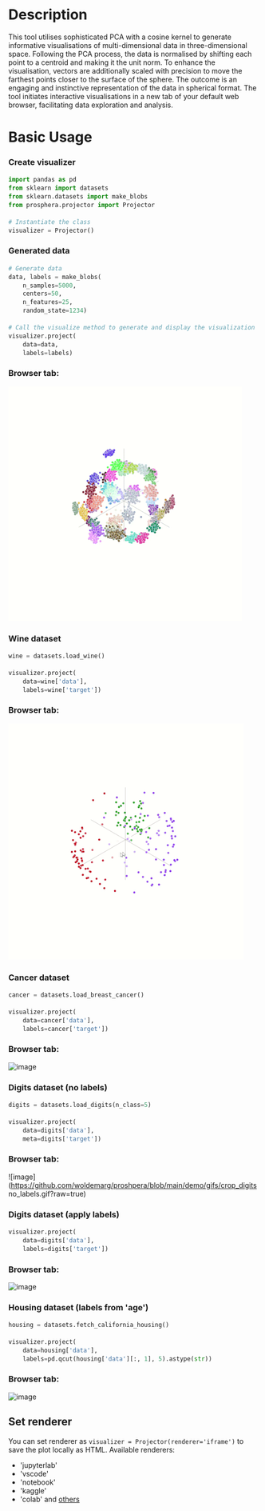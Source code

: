 # Description
This tool utilises sophisticated PCA with a cosine kernel to generate informative visualisations of multi-dimensional data in three-dimensional space.  Following the PCA process, the data is normalised by shifting each point to a centroid and making it the unit norm. To enhance the visualisation, vectors are additionally scaled with precision to move the farthest points closer to the surface of the sphere. The outcome is an engaging and instinctive representation of the data in spherical format. The tool initiates interactive visualisations in a new tab of your default web browser, facilitating data exploration and analysis.

# Basic Usage
### Create visualizer
```python
import pandas as pd
from sklearn import datasets
from sklearn.datasets import make_blobs
from prosphera.projector import Projector

# Instantiate the class
visualizer = Projector()
```
### Generated data
```python
# Generate data
data, labels = make_blobs(
    n_samples=5000,
    centers=50,
    n_features=25,
    random_state=1234)

# Call the visualize method to generate and display the visualization
visualizer.project(
    data=data,
    labels=labels)
```
### Browser tab: 
![image](https://github.com/woldemarg/proshpera/blob/main/demo/gifs/crop_blobs.gif?raw=true)
### Wine dataset
```python
wine = datasets.load_wine()

visualizer.project(
    data=wine['data'],
    labels=wine['target'])
```
### Browser tab: 
![image](https://github.com/woldemarg/proshpera/blob/main/demo/gifs/crop_wine.gif?raw=true)
### Cancer dataset
```python
cancer = datasets.load_breast_cancer()

visualizer.project(
    data=cancer['data'],
    labels=cancer['target'])
```
### Browser tab: 
![image](https://github.com/woldemarg/proshpera/blob/main/demo/gifs/crop_cancer.gif?raw=true)
### Digits dataset (no labels)
```python
digits = datasets.load_digits(n_class=5)

visualizer.project(
    data=digits['data'],
    meta=digits['target'])
```
### Browser tab: 
![image](https://github.com/woldemarg/proshpera/blob/main/demo/gifs/crop_digits no_labels.gif?raw=true)
### Digits dataset (apply labels)
```python
visualizer.project(
    data=digits['data'],
    labels=digits['target'])
```
### Browser tab: 
![image](https://github.com/woldemarg/proshpera/blob/main/demo/gifs/crop_digits_labels.gif?raw=true)
### Housing dataset (labels from 'age')
```python
housing = datasets.fetch_california_housing()

visualizer.project(
    data=housing['data'],
    labels=pd.qcut(housing['data'][:, 1], 5).astype(str))
```
### Browser tab: 
![image](https://github.com/woldemarg/proshpera/blob/main/demo/gifs/crop_housing.gif?raw=true)

## Set renderer
You can set renderer as ```visualizer = Projector(renderer='iframe')``` to save the plot locally as HTML.
Available renderers:
- 'jupyterlab'
- 'vscode'
- 'notebook'
- 'kaggle'
- 'colab'
and [others](https://plotly.com/python/renderers/)



